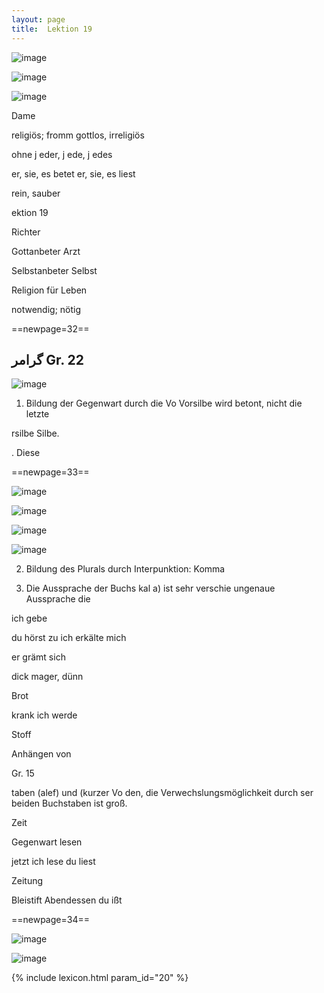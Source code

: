 ```yaml
---
layout: page
title:  Lektion 19
---
```



![image](/assets/s/034.png-03.png)

![image](/assets/s/2col/034.png-05_1L.png)

![image](/assets/s/2col/034.png-05_2R.png)

Dame

religiös; fromm gottlos, irreligiös

ohne j eder, j ede, j edes

er, sie, es betet er, sie, es liest

rein, sauber



ektion 19

Richter

Gottanbeter Arzt

Selbstanbeter Selbst

Religion für Leben

notwendig; nötig



==newpage=32==

## گرامر Gr. 22

![image](/assets/s/035.png-03.png)

1. Bildung der Gegenwart durch die Vo Vorsilbe wird betont, nicht die
letzte



rsilbe Silbe.

. Diese



==newpage=33==

![image](/assets/s/036.png-02.png)

![image](/assets/s/2col/036.png-12_1L.png)

![image](/assets/s/2col/036.png-12_2R.png)

![image](/assets/s/036.png-15.png)

2. Bildung des Plurals durch Interpunktion: Komma

3. Die Aussprache der Buchs kal a) ist sehr verschie ungenaue
Aussprache die

ich gebe

du hörst zu ich erkälte mich

er grämt sich

dick mager, dünn

Brot

krank ich werde

Stoff



Anhängen von

Gr. 15

taben (alef) und (kurzer Vo den, die Verwechslungsmöglichkeit durch ser
beiden Buchstaben ist groß.

Zeit

Gegenwart lesen

jetzt ich lese du liest

Zeitung

Bleistift Abendessen du ißt



==newpage=34==

![image](/assets/s/2col/037.png-02_1L.png)

![image](/assets/s/2col/037.png-02_2R.png)


{% include lexicon.html param_id="20" %}
